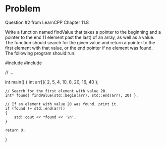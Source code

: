 
# Problem

Question #2 from LearnCPP Chapter 11.8

Write a function named findValue that takes a pointer to the beginning and a pointer to the end (1 element past the last) of an array, as well as a value. The function should search for the given value and return a pointer to the first element with that value, or the end pointer if no element was found. The following program should run:

#include <iostream>
#include <iterator>

// ...

int main()
{
    int arr[]{ 2, 5, 4, 10, 8, 20, 16, 40 };

    // Search for the first element with value 20.
    int* found{ findValue(std::begin(arr), std::end(arr), 20) };

    // If an element with value 20 was found, print it.
    if (found != std::end(arr))
    {
        std::cout << *found << '\n';
    }

    return 0;
}
